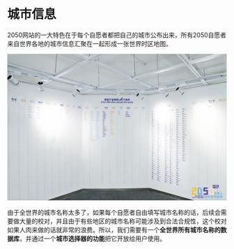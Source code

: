 # 城市信息

2050网站的一大特色在于每个自愿者都把自己的城市公布出来，所有2050自愿者来自世界各地的城市信息汇聚在一起形成一张世界时区地图。

![](../3/city-wall.jpg)

由于全世界的城市名称太多了，如果每个自愿者自由填写城市名称的话，后续会需要做大量的校对，并且由于有些地区的城市名称可能涉及到合法合规性，这个校对如果人肉来做的话就非常的浪费。所以，我们需要有一个**全世界所有城市名称的数据库**，并通过一个**城市选择器的功能**把它开放给用户使用。
